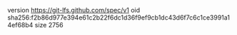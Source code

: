 version https://git-lfs.github.com/spec/v1
oid sha256:f2b86d977e394e61c2b22f6dc1d36f9ef9cb1dc43d6f7c6c1ce3991a14ef68b4
size 2756
